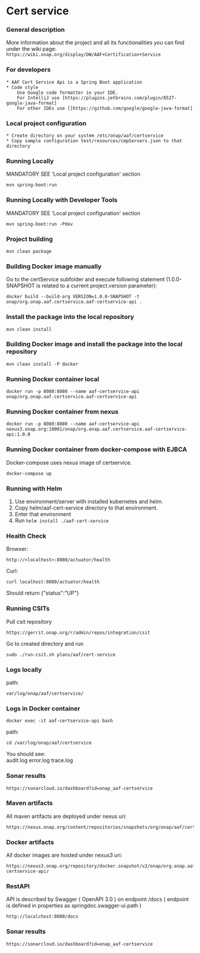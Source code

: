 # Cert service

### General description
More information about the project and all its functionalities you can find under the wiki page: 
    ```
    https://wiki.onap.org/display/DW/AAF+Certification+Service
    ``` 

### For developers
    * AAF Cert Service Api is a Spring Boot application
    * Code style
        Use Google code formatter in your IDE.
        For IntelliJ use [https://plugins.jetbrains.com/plugin/8527-google-java-format]
        For other IDEs use []https://github.com/google/google-java-format]

### Local project configuration
    * Create directory on your system /etc/onap/aaf/certservice
    * Copy sample configuration test/resources/cmpServers.json to that directory

### Running Locally
MANDATORY SEE 'Local project configuration' section
```
mvn spring-boot:run
```
  
### Running Locally with Developer Tools
MANDATORY SEE 'Local project configuration' section
```
mvn spring-boot:run -Pdev
```

### Project building
```
mvn clean package
```
    
### Building Docker image manually
Go to the certService subfolder and execute following statement (1.0.0-SNAPSHOT is related to a current project.version parameter):
```
docker build --build-arg VERSION=1.0.0-SNAPSHOT -t onap/org.onap.aaf.certservice.aaf-certservice-api .
```
    
### Install the package into the local repository
```
mvn clean install
```     
    
### Building Docker image and  install the package into the local repository
```
mvn clean install -P docker
```   

### Running Docker container local
```
docker run -p 8080:8080 --name aaf-certservice-api onap/org.onap.aaf.certservice.aaf-certservice-api
```

### Running Docker container from nexus
```
docker run -p 8080:8080 --name aaf-certservice-api nexus3.onap.org:10001/onap/org.onap.aaf.certservice.aaf-certservice-api:1.0.0
```

### Running Docker container from docker-compose with EJBCA
Docker-compose uses nexus image of certservice.
```
docker-compose up
```
    
### Running with Helm
1. Use environment/server with installed kubernetes and helm.
2. Copy helm/aaf-cert-service directory to that environment.
3. Enter that environment 
4. Run ```helm install ./aaf-cert-service```

### Health Check
Browser:
```
http://<localhost>:8080/actuator/health
```
     
Curl:   
```
curl localhost:8080/actuator/health 
```   
 Should return {"status":"UP"}

### Running CSITs
Pull csit repository
```
https://gerrit.onap.org/r/admin/repos/integration/csit
```
Go to created directory and run
```
sudo ./run-csit.sh plans/aaf/cert-service
```
### Logs locally

path: 
```
var/log/onap/aaf/certservice/
```    
### Logs in Docker container
```
docker exec -it aaf-certservice-api bash
```

path:
```
cd /var/log/onap/aaf/certservice
```
You should see:    
audit.log  error.log  trace.log

### Sonar results
```     
https://sonarcloud.io/dashboard?id=onap_aaf-certservice
```
    
### Maven artifacts
All maven artifacts are deployed under nexus uri:
```
https://nexus.onap.org/content/repositories/snapshots/org/onap/aaf/certservice/
```
        
### Docker artifacts
All docker images are hosted under nexus3 uri:
```
https://nexus3.onap.org/repository/docker.snapshot/v2/onap/org.onap.aaf.certservice.aaf-certservice-api/
```

### RestAPI
API is described by Swagger ( OpenAPI 3.0 ) on endpoint /docs 
( endpoint is defined in properties as springdoc.swagger-ui.path )
```
http://localchost:8080/docs
```

### Sonar results
```     
https://sonarcloud.io/dashboard?id=onap_aaf-certservice
```
